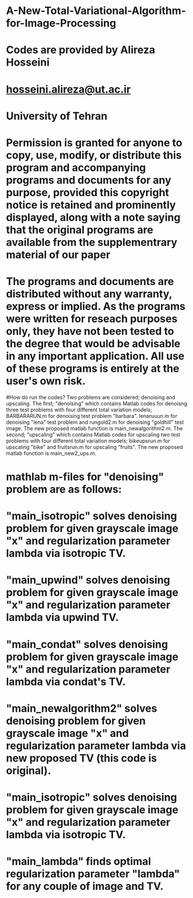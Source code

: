 # A-New-Total-Variational-Algorithm-for-Image-Processing
# Codes are provided by Alireza Hosseini
# hosseini.alireza@ut.ac.ir
# University of Tehran 
# Permission is granted for anyone to copy, use, modify, or distribute this program and accompanying programs and documents for any purpose, provided this copyright notice is retained and prominently displayed, along with a note saying that the original programs are available from the supplementrary material of our paper
#	The programs and documents are distributed without any warranty, express or implied.  As the programs were written for reseach purposes only, they have not been tested to the degree that would be advisable in any important application.  All use of these programs is entirely at the user's own risk.
#How do run the codes?	Two problems are considered; denoising and upscaling. The first; "denoising" which contains Matlab codes for denoisng three test problems with four different total variation models; BARBARARUN.m for denoising test problem "barbara". lenaruuun.m for denoising "lena" test problem and rungold2.m for denoising "goldhill" test image. The new proposed matlab function is main_newalgorithm2.m. The second; "upscaling" which contains Matlab codes for upscaling two test problems with four different total variation models; bikeupsrun.m for upscaling "bike" and fruitsrun.m for upscaling "fruits". The new proposed matlab function is main_new2_ups.m.
# mathlab m-files for "denoising" problem are as follows: 
# "main_isotropic" solves denoising problem for given grayscale image "x" and regularization parameter lambda via isotropic TV.
# "main_upwind" solves denoising problem for given grayscale image "x" and regularization parameter lambda via upwind TV.
# "main_condat" solves denoising problem for given grayscale image "x" and regularization parameter lambda via condat's TV.
# "main_newalgorithm2" solves denoising problem for given grayscale image "x" and regularization parameter lambda via new proposed TV (this code is original).
# "main_isotropic" solves denoising problem for given grayscale image "x" and regularization parameter lambda via isotropic TV.
# "main_lambda" finds optimal regularization parameter "lambda" for any couple of image and TV.
 
